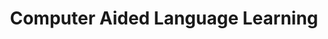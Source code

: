 ---
title: "Computer Aided Language Learning"

categories: ['NLP']

tags: ['computer','aided', 'computer-aided','language','learning']

arwords: 'تعلم اللغات بمساعدة الحاسوب'

arexps: []

enwords: ['Computer Aided Language Learning']

enexps: []

arlexicons: 'س'

enlexicons: ['C']

authors: ['Ruqayya Roshdy']

translators: ['Tarek Oraby']

citations: ['دليل أكسفورد في السانيات الحاسوبية']

sources: ['المنظمة العربية للترجمة']

slug: ""
---